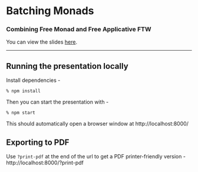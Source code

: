 # Batching Monads

### Combining Free Monad and Free Applicative FTW

You can view the slides [here](https://estatico.github.io/batching-free-monads-talk).

---

## Running the presentation locally

Install dependencies -

```
% npm install
```

Then you can start the presentation with -

```
% npm start
```

This should automatically open a browser window at http://localhost:8000/

## Exporting to PDF

Use `?print-pdf` at the end of the url to get a PDF printer-friendly version -
http://localhost:8000/?print-pdf
